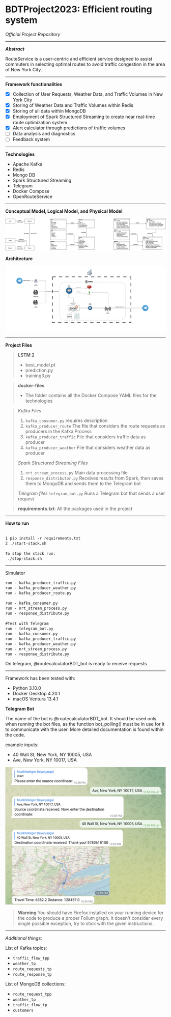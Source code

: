 # BDTProject2023: Efficient routing system
_Official Project Repository_

---

_**Abstract**_

RouteService is a user-centric and efficient service designed to assist commuters in selecting optimal routes to avoid traffic congestion in the area of New York City.

---

**Framework functionalities**

- [x] Collection of User Requests, Weather Data, and Traffic Volumes in New York City
- [x] Storing of Weather Data and Traffic Volumes within Redis
- [x] Storing of all data within MongoDB
- [x] Employment of Spark Structured Streaming to create near real-time route optimization system
- [x] Alert calculator through predictions of traffic volumes
- [ ] Data analysis and diagnostics
- [ ] Feedback system

---

**Technologies**

- Apache Kafka
- Redis
- Mongo DB
- Spark Structured Streaming
- Telegram
- Docker Compose
- OpenRouteService

---
**Conceptual Model, Logical Model, and Physical Model**

![alt text](Figures/data_models.drawio.png)

**Architecture**

![alt text](Figures/Archit.png)

---

**Project Files**

> **LSTM 2**
>  - best_model.pt
>  - prediction.py
>  - training3.py

> **docker-files**
> - The folder contains all the Docker Compose YAML files for the technologies

> _Kafka Files_
> 1. `kafka_consumer.py` requires description
> 2. `kafka_producer_route` The file that considers the route requests as producers in the Kafka Process
> 3. `kafka_producer_traffic` File that considers traffic data as producer
> 4. `kafka_producer_weather` File that considers weather data as producer
>    
> _Spark Structured Streaming Files_
> 1. `nrt_stream_process.py` Main data processing file
> 2. `response_distributor.py` Receives results from Spark, then saves them to MongoDB and sends them to the Telegram bot
>
> _Telegram files_
> `telegram_bot.py` Runs a Telegram bot that sends a user request

> **requirements.txt**: All the packages used in the project


---

**How to run**

```shell copyable

1 pip install -r requirements.txt 
2 ./start-stack.sh

To stop the stack run:
 ./stop-stack.sh
```

---

Simulator
```shell copyable
run - kafka_producer_traffic.py
run - kafka_producer_weather.py
run - kafka_producer_route.py

run - kafka_consumer.py
run - nrt_stream_process.py
run - response_distribute.py

#Test with Telegram
run - telegram_bot.py
run - kafka_consumer.py
run - kafka_producer_traffic.py
run - kafka_producer_weather.py
run - nrt_stream_process.py
run - response_distribute.py
```

On telegram, @routecalculatorBDT_bot is ready to receive requests

---

Framework has been tested with:

- Python 3.10.0
- Docker Desktop 4.20.1
- macOS Ventura 13.4.1


**Telegram Bot**

The name of the bot is @routecalculatorBDT_bot.
It should be used only when running the bot files, as the function bot_polling() must be in use for it to communicate with the user.
More detailed documentation is found within the code. 

example inputs:
- 40 Wall St, New York, NY 10005, USA
- Ave, New York, NY 10017, USA

![alt text](Figures/telegram_ss.png)

> **Warning**
> You should have Firefox installed on your running device for the code to produce a proper Folium graph.
> It doesn't consider every single possible exception, try to stick with the given instructions.

---
_Additional things_:

List of Kafka topics:

- `traffic_flow_tpp`
- `weather_tp`
- `route_requests_tp`
- `route_response_tp`

List of MongoDB collections:

- `route_request_tpp`
- `weather_tp`
- `traffic_flow_tp`
- `customers` 
